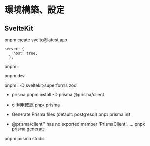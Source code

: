 # 環境構築、設定
## SvelteKit

pnpm create svelte@latest app
```
server: {
    host: true,
  },
```

pnpm i

pnpm dev

pnpm i -D sveltekit-superforms zod

- prisma
pnpm install -D prisma @prisma/client

 - cli利用確認
 pnpx prisma 

- Generate Prisma files (default: postgresql)
  pnpx prisma init 


- @prisma/client"' has no exported member 'PrismaClient'. ....
  pnpx prisma generate



 pnpm prisma studio
